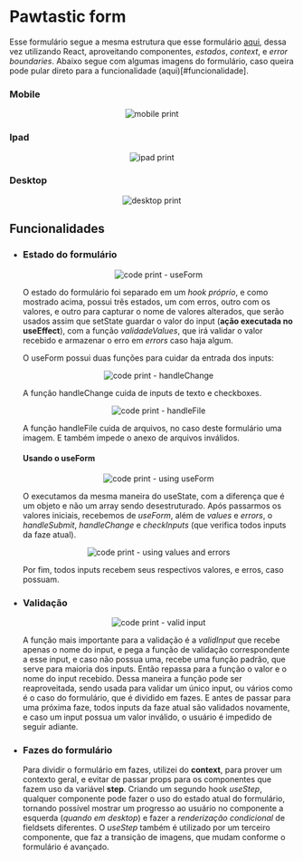 # Pawtastic form

Esse formulário segue a mesma estrutura que esse formulário [aqui](https://github.com/Nadno/Pawtastic), dessa vez utilizando React, aproveitando componentes, _estados_, _context_, e _error boundaries_. Abaixo segue com algumas imagens do formulário, caso queira pode pular direto para a funcionalidade (aqui)[#funcionalidade].

### Mobile

<p align="center"><img src="https://i.pinimg.com/564x/c9/46/02/c94602268016699abd2a12c9223d124d.jpg" alt="mobile print" /></p>

### Ipad

<p align="center"><img src="https://i.pinimg.com/564x/4c/f0/6b/4cf06bdd2fd445c001f839906a02ae45.jpg" alt="ipad print" /></p>

### Desktop

<p align="center"><img src="https://i.pinimg.com/564x/52/7d/28/527d280960c268a1fb7b633c21959041.jpg" alt="desktop print" /></p>

<h2 id="funcionalidade">Funcionalidades</h2>

- ### Estado do formulário

  <p align="center"><img src="https://i.pinimg.com/564x/ae/5e/31/ae5e31021ce4755b4e9142e8fe6cbd9c.jpg" alt="code print - useForm" /></p>

  O estado do formulário foi separado em um _hook próprio_, e como mostrado acima, possui três estados, um com erros, outro com os valores, e outro para capturar o nome de valores alterados, que serão usados assim que setState guardar o valor do input (**ação executada no useEffect**), com a função _validadeValues_, que irá validar o valor recebido e armazenar o erro em _errors_ caso haja algum.

  O useForm possui duas funções para cuidar da entrada dos inputs:

  <p align="center"><img src="https://i.pinimg.com/564x/6a/dd/72/6add726416ea9b3239e05da9fadbdfb4.jpg" alt="code print - handleChange" /></p>
  A função handleChange cuida de inputs de texto e checkboxes.

  <p align="center"><img src="https://i.pinimg.com/564x/e1/cb/fc/e1cbfcdccff7e8176f8df260684a605f.jpg" alt="code print - handleFile" /></p>
  A função handleFile cuida de arquivos, no caso deste formulário uma imagem. E também impede o anexo de arquivos inválidos.

  #### Usando o useForm

  <p align="center"><img src="https://i.pinimg.com/564x/52/f1/38/52f1389bb07d58cbb8105646f8ae62c4.jpg" alt="code print - using useForm" /></p>

  O executamos da mesma maneira do useState, com a diferença que é um objeto e não um array sendo desestruturado. Após passarmos os valores iniciais, recebemos de _useForm_, além de _values_ e _errors_, o _handleSubmit_, _handleChange_ e _checkInputs_ (que verifica todos inputs da faze atual).

  <p align="center"><img src="https://i.pinimg.com/564x/23/d1/a7/23d1a7be8c5d2f4381c49f510b4cad6b.jpg" alt="code print - using values and errors" /></p>

  Por fim, todos inputs recebem seus respectivos valores, e erros, caso possuam.

- ### Validação

  <p align="center"><img src="https://i.pinimg.com/564x/b2/85/85/b2858575f894de5124280b54c8a91baf.jpg" alt="code print - valid input" /></p>

  A função mais importante para a validação é a _validInput_ que recebe apenas o nome do input, e pega a função de validação correspondente a esse input, e caso não possua uma, recebe uma função padrão, que serve para maioria dos inputs. Então repassa para a função o valor e o nome do input recebido. Dessa maneira a função pode ser reaproveitada, sendo usada para validar um único input, ou vários como é o caso do formulário, que é dividido em fazes. E antes de passar para uma próxima faze, todos inputs da faze atual são validados novamente, e caso um input possua um valor inválido, o usuário é impedido de seguir adiante.

- ### Fazes do formulário

  Para dividir o formulário em fazes, utilizei do **context**, para prover um contexto geral, e evitar de passar props para os componentes que fazem uso da variável **step**. Criando um segundo hook _useStep_, qualquer componente pode fazer o uso do estado atual do formulário, tornando possível mostrar um progresso ao usuário no componente a esquerda (_quando em desktop_) e fazer a _renderização condicional_ de fieldsets diferentes. O _useStep_ também é utilizado por um terceiro componente, que faz a transição de imagens, que mudam conforme o formulário é avançado.
